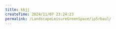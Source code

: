 ```yaml
---
title: kkjj
createTime: 2024/11/07 23:24:23
permalink: /LandscapeLeisureGreenSpace/ip5rbaul/
---
```

